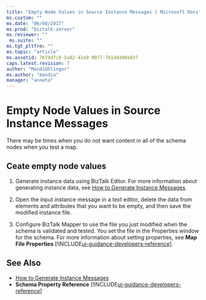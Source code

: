 ```yaml
---
title: "Empty Node Values in Source Instance Messages | Microsoft Docs"
ms.custom: ""
ms.date: "06/08/2017"
ms.prod: "biztalk-server"
ms.reviewer: ""
 ms.suite: ""
ms.tgt_pltfrm: ""
ms.topic: "article"
ms.assetid: 76f9d7c8-5a82-41e9-9077-7b1ddd80a837
caps.latest.revision: 7
author: "MandiOhlinger"
ms.author: "mandia"
manager: "anneta"
---
```

# Empty Node Values in Source Instance Messages
There may be times when you do not want content in all of the schema nodes when you test a map.  
  
## Ceate empty node values  
  
1.  Generate instance data using BizTalk Editor. For more information about generating instance data, see [How to Generate Instance Messages](../core/how-to-generate-instance-messages.md).  
  
2.  Open the input instance message in a text editor, delete the data from elements and attributes that you want to be empty, and then save the modified instance file.  
  
3.  Configure BizTalk Mapper to use the file you just modified when the schema is validated and tested. You set the file in the Properties window for the schema. For more information about setting properties, see **Map File Properties** [!INCLUDE[ui-guidance-developers-reference](../includes/ui-guidance-developers-reference.md)].
  
## See Also  
-  [How to Generate Instance Messages](../core/how-to-generate-instance-messages.md)   
-  **Schema Property Reference** [!INCLUDE[ui-guidance-developers-reference](../includes/ui-guidance-developers-reference.md)]